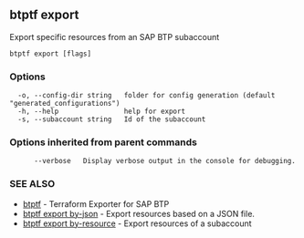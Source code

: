 ## btptf export

Export specific resources from an SAP BTP subaccount

```
btptf export [flags]
```

### Options

```
  -o, --config-dir string   folder for config generation (default "generated_configurations")
  -h, --help                help for export
  -s, --subaccount string   Id of the subaccount
```

### Options inherited from parent commands

```
      --verbose   Display verbose output in the console for debugging.
```

### SEE ALSO

* [btptf](btptf.md)	 - Terraform Exporter for SAP BTP
* [btptf export by-json](btptf_export_by-json.md)	 - Export resources based on a JSON file.
* [btptf export by-resource](btptf_export_by-resource.md)	 - Export resources of a subaccount


